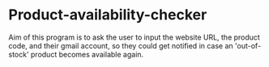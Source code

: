 # Product-availability-checker

Aim of this program is to ask the user to input the website URL, the product code, and their gmail account, so they could get notified in case an 'out-of-stock' product becomes available again. 
